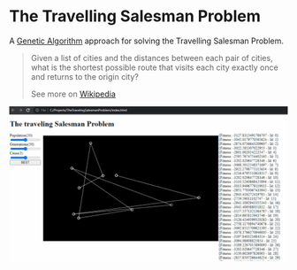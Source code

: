 # The Travelling Salesman Problem
A [Genetic Algorithm](https://en.wikipedia.org/wiki/Genetic_algorithm) approach for solving the Travelling Salesman Problem.

> Given a list of cities and the distances between each pair of cities, what is the shortest possible route that visits each city exactly once and returns to the origin city?
> 
> See more on [Wikipedia](https://en.wikipedia.org/wiki/Travelling_salesman_problem)

![](demo/TheTravellingSalesmanProblem-Demo.gif)